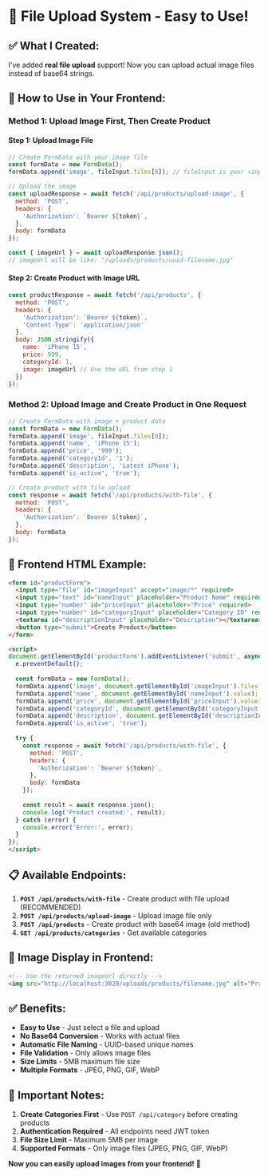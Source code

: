 # 📁 File Upload System - Easy to Use!

## ✅ What I Created:

I've added **real file upload** support! Now you can upload actual image files instead of base64 strings.

## 🚀 How to Use in Your Frontend:

### **Method 1: Upload Image First, Then Create Product**

#### Step 1: Upload Image File
```javascript
// Create FormData with your image file
const formData = new FormData();
formData.append('image', fileInput.files[0]); // fileInput is your <input type="file">

// Upload the image
const uploadResponse = await fetch('/api/products/upload-image', {
  method: 'POST',
  headers: {
    'Authorization': `Bearer ${token}`,
  },
  body: formData
});

const { imageUrl } = await uploadResponse.json();
// imageUrl will be like: "/uploads/products/uuid-filename.jpg"
```

#### Step 2: Create Product with Image URL
```javascript
const productResponse = await fetch('/api/products', {
  method: 'POST',
  headers: {
    'Authorization': `Bearer ${token}`,
    'Content-Type': 'application/json'
  },
  body: JSON.stringify({
    name: 'iPhone 15',
    price: 999,
    categoryId: 1,
    image: imageUrl // Use the URL from step 1
  })
});
```

### **Method 2: Upload Image and Create Product in One Request**

```javascript
// Create FormData with image + product data
const formData = new FormData();
formData.append('image', fileInput.files[0]);
formData.append('name', 'iPhone 15');
formData.append('price', '999');
formData.append('categoryId', '1');
formData.append('description', 'Latest iPhone');
formData.append('is_active', 'true');

// Create product with file upload
const response = await fetch('/api/products/with-file', {
  method: 'POST',
  headers: {
    'Authorization': `Bearer ${token}`,
  },
  body: formData
});
```

## 🎯 Frontend HTML Example:

```html
<form id="productForm">
  <input type="file" id="imageInput" accept="image/*" required>
  <input type="text" id="nameInput" placeholder="Product Name" required>
  <input type="number" id="priceInput" placeholder="Price" required>
  <input type="number" id="categoryInput" placeholder="Category ID" required>
  <textarea id="descriptionInput" placeholder="Description"></textarea>
  <button type="submit">Create Product</button>
</form>

<script>
document.getElementById('productForm').addEventListener('submit', async (e) => {
  e.preventDefault();
  
  const formData = new FormData();
  formData.append('image', document.getElementById('imageInput').files[0]);
  formData.append('name', document.getElementById('nameInput').value);
  formData.append('price', document.getElementById('priceInput').value);
  formData.append('categoryId', document.getElementById('categoryInput').value);
  formData.append('description', document.getElementById('descriptionInput').value);
  formData.append('is_active', 'true');
  
  try {
    const response = await fetch('/api/products/with-file', {
      method: 'POST',
      headers: {
        'Authorization': `Bearer ${token}`,
      },
      body: formData
    });
    
    const result = await response.json();
    console.log('Product created:', result);
  } catch (error) {
    console.error('Error:', error);
  }
});
</script>
```

## 📋 Available Endpoints:

1. **`POST /api/products/with-file`** - Create product with file upload (RECOMMENDED)
2. **`POST /api/products/upload-image`** - Upload image file only
3. **`POST /api/products`** - Create product with base64 image (old method)
4. **`GET /api/products/categories`** - Get available categories

## 🎨 Image Display in Frontend:

```html
<!-- Use the returned imageUrl directly -->
<img src="http://localhost:3020/uploads/products/filename.jpg" alt="Product" />
```

## ✅ Benefits:

- **Easy to Use** - Just select a file and upload
- **No Base64 Conversion** - Works with actual files
- **Automatic File Naming** - UUID-based unique names
- **File Validation** - Only allows image files
- **Size Limits** - 5MB maximum file size
- **Multiple Formats** - JPEG, PNG, GIF, WebP

## 🚨 Important Notes:

1. **Create Categories First** - Use `POST /api/category` before creating products
2. **Authentication Required** - All endpoints need JWT token
3. **File Size Limit** - Maximum 5MB per image
4. **Supported Formats** - Only image files (JPEG, PNG, GIF, WebP)

**Now you can easily upload images from your frontend!** 🎉

